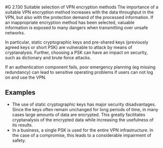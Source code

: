 #G 2.130 Suitable selection of VPN encryption methods
The importance of a suitable VPN encryption method increases with the data throughput in the VPN, but also with the protection demand of the processed information. If an inappropriate encryption method has been selected, valuable information is exposed to many dangers when transmitting over unsafe networks.

In particular, static cryptographic keys and pre-shared keys (previously agreed keys or short PSK) are vulnerable to attack by means of cryptanalysis. Further, choosing a PSK can have an impact on security, such as dictionary and brute force attacks.

If an authentication component fails, poor emergency planning (eg missing redundancy) can lead to sensitive operating problems if users can not log on and use the VPN.



## Examples 
* The use of static cryptographic keys has major security disadvantages. Since the keys often remain unchanged for long periods of time, in many cases large amounts of data are encrypted. This greatly facilitates cryptanalysis of the encrypted data while increasing the usefulness of its results.
* In a business, a single PSK is used for the entire VPN infrastructure. In the case of a compromise, this leads to a considerable impairment of safety.




